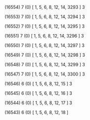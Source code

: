 (16554) 7 (0) [ 1, 5, 6, 8, 12, 14, 3293 ] 3 


(16553) 7 (0) [ 1, 5, 6, 8, 12, 14, 3294 ] 3 


(16552) 7 (0) [ 1, 5, 6, 8, 12, 14, 3295 ] 3 


(16551) 7 (0) [ 1, 5, 6, 8, 12, 14, 3296 ] 3 


(16550) 7 (0) [ 1, 5, 6, 8, 12, 14, 3297 ] 3 


(16549) 7 (0) [ 1, 5, 6, 8, 12, 14, 3298 ] 3 


(16548) 7 (0) [ 1, 5, 6, 8, 12, 14, 3299 ] 3 


(16547) 7 (0) [ 1, 5, 6, 8, 12, 14, 3300 ] 3 


(16546) 6 (0) [ 1, 5, 6, 8, 12, 15 ] 3 


(16545) 6 (0) [ 1, 5, 6, 8, 12, 16 ] 3 


(16544) 6 (0) [ 1, 5, 6, 8, 12, 17 ] 3 


(16543) 6 (0) [ 1, 5, 6, 8, 12, 18 ]  

